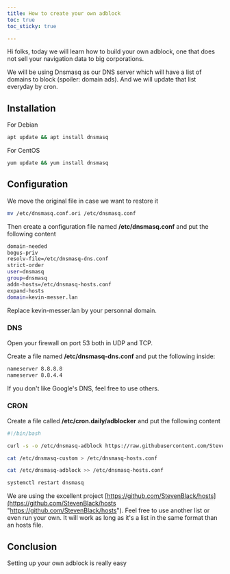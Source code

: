 ```yaml
---
title: How to create your own adblock
toc: true
toc_sticky: true

---
```

Hi folks, today we will learn how to build your own adblock, one that does not sell your navigation data to big corporations.

We will be using Dnsmasq as our DNS server which will have a list of domains to block (spoiler: domain ads). And we will update that list everyday by cron.

## Installation

For Debian

```bash
apt update && apt install dnsmasq
```

For CentOS

```bash
yum update && yum install dnsmasq
```

## Configuration

We move the original file in case we want to restore it

```bash
mv /etc/dnsmasq.conf.ori /etc/dnsmasq.conf
```

Then create a configuration file named **/etc/dnsmasq.conf** and put the following content

```bash
domain-needed
bogus-priv
resolv-file=/etc/dnsmasq-dns.conf
strict-order
user=dnsmasq
group=dnsmasq
addn-hosts=/etc/dnsmasq-hosts.conf
expand-hosts
domain=kevin-messer.lan
```

Replace kevin-messer.lan by your personnal domain.

### DNS

Open your firewall on port 53 both in UDP and TCP.

Create a file named **/etc/dnsmasq-dns.conf** and put the following inside:

```bash
nameserver 8.8.8.8
nameserver 8.8.4.4
```

If you don't like Google's DNS, feel free to use others.

### CRON

Create a file called **/etc/cron.daily/adblocker** and put the following content

```bash
#!/bin/bash

curl -s -o /etc/dnsmasq-adblock https://raw.githubusercontent.com/StevenBlack/hosts/master/hosts

cat /etc/dnsmasq-custom > /etc/dnsmasq-hosts.conf

cat /etc/dnsmasq-adblock >> /etc/dnsmasq-hosts.conf

systemctl restart dnsmasq
```

We are using the excellent project [https://github.com/StevenBlack/hosts](https://github.com/StevenBlack/hosts "https://github.com/StevenBlack/hosts"). Feel free to use another list or even run your own. It will work as long as it's a list in the same format than an hosts file.



## Conclusion

Setting up your own adblock is really easy